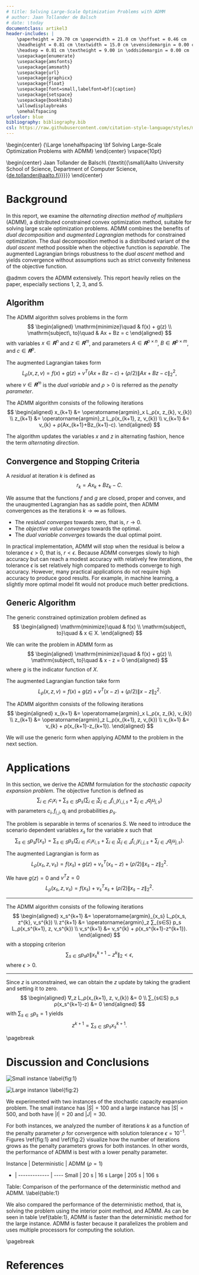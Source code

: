 ```yaml
---
# title: Solving Large-Scale Optimization Problems with ADMM
# author: Jaan Tollander de Balsch
# date: \today
documentclass: artikel3
header-includes: |
    \paperheight = 29.70 cm \paperwidth = 21.0 cm \hoffset = 0.46 cm
    \headheight = 0.81 cm \textwidth = 15.0 cm \evensidemargin = 0.00 cm
    \headsep = 0.81 cm \textheight = 9.00 in \oddsidemargin = 0.00 cm
    \usepackage{enumerate}
    \usepackage{amsfonts}
    \usepackage{amsmath}
    \usepackage{url}
    \usepackage{graphicx}
    \usepackage{float}
    \usepackage[font=small,labelfont=bf]{caption}
    \usepackage{setspace}
    \usepackage{booktabs}
    \allowdisplaybreaks
    \onehalfspacing
urlcolor: blue
bibliography: bibliography.bib
csl: https://raw.githubusercontent.com/citation-style-language/styles/master/harvard-anglia-ruskin-university.csl
---
```


\begin{center}
{\Large \onehalfspacing \bf Solving Large-Scale Optimization Problems with ADMM}
\end{center}
\vspace{10pt}

\begin{center}
Jaan Tollander de Balsch\\
{\textit{{\small{Aalto University School of Science, Department of Computer Science, 
 \{de.tollander@aalto.fi\}}}}}
\end{center}

# Background
In this report, we examine the *alternating direction method of multipliers* (ADMM), a distributed constrained convex optimization method, suitable for solving large scale optimization problems. ADMM combines the benefits of *dual decomposition* and *augmented Lagrangian* methods for constrained optimization. The dual decomposition method is a distributed variant of the *dual ascent* method possible when the objective function is *separable*. The augmented Lagrangian brings robustness to the *dual ascent* method and yields convergence without assumptions such as strict convexity finiteness of the objective function.

@admm covers the ADMM extensively. This report heavily relies on the paper, especially sections 1, 2, 3, and 5.

## Algorithm
The ADMM algorithm solves problems in the form
$$
\begin{aligned}
\mathrm{minimize}\quad & f(x) + g(z) \\
\mathrm{subject\, to}\quad & Ax + Bz = c
\end{aligned}
$$
with variables $x∈𝐑^n$ and $z∈𝐑^m$, and parameters $A∈𝐑^{p×n}$, $B∈𝐑^{p×m}$, and $c∈𝐑^p.$

The augmented Lagrangian takes form
$$
L_ρ(x,z,v) = f(x) + g(z) + v^T (Ax+Bz-c) + (ρ/2) \|Ax+Bz-c\|_2^2,
$$
where $v∈𝐑^m$ is the *dual variable* and $ρ>0$ is referred as the *penalty parameter*.

The ADMM algorithm consists of the following iterations
$$
\begin{aligned}
x_{k+1} &= \operatorname{argmin}_x L_ρ(x, z_{k}, v_{k}) \\
z_{k+1} &= \operatorname{argmin}_z L_ρ(x_{k+1}, z, v_{k}) \\
v_{k+1} &= v_{k} + ρ(Ax_{k+1}+Bz_{k+1}-c).
\end{aligned}
$$

The algorithm updates the variables $x$ and $z$ in alternating fashion, hence the term *alternating direction*.


## Convergence and Stopping Criteria
A *residual* at iteration $k$ is defined as
$$
r_k = Ax_k + Bz_k - C.
$$

We assume that the functions $f$ and $g$ are closed, proper and convex, and the unaugmented Lagrangian has as saddle point, then ADMM convergences as the iterations $k→∞$ as follows.

* The *residual converges* towards zero, that is, $r→0$.
* The *objective value converges* towards the optimal.
* The *dual variable converges* towards the dual optimal point.

In practical implementation, ADMM will stop when the residual is below a tolerance $ϵ>0$, that is, $r<ϵ$.  Because ADMM converges slowly to high accuracy but can reach a modest accuracy with relatively few iterations, the tolerance $ϵ$ is set relatively high compared to methods converge to high accuracy. However, many practical applications do not require high accuracy to produce good results. For example, in machine learning, a slightly more optimal model fit would not produce much better predictions.


## Generic Algorithm
The generic constrained optimization problem defined as
$$
\begin{aligned}
\mathrm{minimize}\quad & f(x) \\
\mathrm{subject\, to}\quad & x ∈ X.
\end{aligned}
$$

We can write the problem in ADMM form as
$$
\begin{aligned}
\mathrm{minimize}\quad & f(x) + g(z) \\
\mathrm{subject\, to}\quad & x - z = 0
\end{aligned}
$$
where $g$ is the indicator function of $X$.

The augmented Lagrangian function take form
$$
L_ρ(x,z,v) = f(x) + g(z) + v^T (x-z) + (ρ/2) \|x-z\|_2^2.
$$

The ADMM algorithm consists of the following iterations
$$
\begin{aligned}
x_{k+1} &= \operatorname{argmin}_x L_ρ(x, z_{k}, v_{k}) \\
z_{k+1} &= \operatorname{argmin}_z L_ρ(x_{k+1}, z, v_{k}) \\
v_{k+1} &= v_{k} + ρ(x_{k+1}-z_{k+1}).
\end{aligned}
$$

We will use the generic form when applying ADMM to the problem in the next section.


# Applications
In this section, we derive the ADMM formulation for the *stochastic capacity expansion problem*. The objective function is defined as
$$
∑_{i∈I} c_i x_i + ∑_{s∈S} p_s \left(∑_{i∈I}∑_{j∈J}f_{i,j}y_{i,j,s} + ∑_{j∈J} q_j u_{j,s}\right)
$$
with parameters $c_i,f_{i,j},q_{j}$ and probabilities $p_s$.

The problem is separable in terms of scenarios $S$. We need to introduce the scenario dependent variables $x_s$ for the variable $x$ such that
$$
∑_{s∈S} p_s f(x_s) = ∑_{s∈S} p_s \left(∑_{i∈I} c_i x_{i,s} + ∑_{i∈I}∑_{j∈J}f_{i,j}y_{i,j,s} + ∑_{j∈J} q_j u_{j,s}\right).
$$

The augmented Lagrangian is form as
$$
L_ρ(x_s,z,v_s) = f(x_s) + g(z) + v_s^T (x_s - z) + (ρ/2) \|x_s-z\|_2^2.
$$

We have $g(z)=0$ and $v^T z = 0$
$$
L_ρ(x_s,z,v_s) = f(x_s) + v_s^T x_s + (ρ/2) \|x_s-z\|_2^2.
$$

<!-- $$
\begin{aligned}
& ∑_{s∈S} p_s L_ρ(x_s,z,v_s) = \\
& ∑_{s∈S} p_s \left(∑_{i∈I} c_i x_{i,s} + ∑_{i∈I}∑_{j∈J}f_{i,j}y_{i,j,s} + ∑_{j∈J} q_j u_{j,s} + v_s^T x_s + (ρ/2) \|x_s-z\|_2^2\right) 
\end{aligned}
$$ -->

---

The ADMM algorithm consists of the following iterations
$$
\begin{aligned}
x_s^{k+1} &= \operatorname{argmin}_{x_s} L_ρ(x_s, z^{k}, v_s^{k}) \\
z^{k+1} &= \operatorname{argmin}_z ∑_{s∈S} p_s L_ρ(x_s^{k+1}, z, v_s^{k}) \\
v_s^{k+1} &= v_s^{k} + ρ(x_s^{k+1}-z^{k+1}).
\end{aligned}
$$
with a stopping criterion
$$
∑_{s∈S} p_s ρ \|x_s^{k+1}-z^k\|_2 < ϵ,
$$
where $ϵ>0$.

---

Since $z$ is unconstrained, we can obtain the $z$ update by taking the gradient and setting it to zero.
$$
\begin{aligned}
∇_z L_ρ(x_{k+1}, z, v_{k}) &= 0 \\
∑_{s∈S} p_s ρ(x_s^{k+1}-z) &= 0
\end{aligned}
$$
with $∑_{s∈S} p_s=1$ yields
$$
z^{k+1} = ∑_{s∈S} p_s x_s^{k+1}.
$$


\pagebreak

# Discussion and Conclusions
![Small instance \label{fig:1}](figures/admm_small_instance.svg)

![Large instance \label{fig:2}](figures/admm_large_instance.svg)

We experimented with two instances of the stochastic capacity expansion problem. The small instance has $|S|=100$ and a large instance has $|S|=500$,  and both have $|I|=20$ and $|J|=30$. 

For both instances, we analyzed the number of iterations $k$ as a function of the penalty parameter $\rho$ for convergence with solution tolerance $ϵ=10^{-1}$. Figures \ref{fig:1} and \ref{fig:2} visualize how the number of iterations grows as the penalty parameters grows for both instances. In other words, the performance of ADMM is best with a lower penalty parameter.

Instance | Deterministic | ADMM ($ρ=1$)
- | ------------- | ----
Small | $20$ s | $16$ s
Large | $205$ s | $106$ s

Table: Comparison of the performance of the deterministic method and ADMM. \label{table:1}

We also compared the performance of the deterministic method, that is, solving the problem using the interior point method, and ADMM.  As can be seen in table \ref{table:1}, ADMM is faster than the deterministic method for the large instance. ADMM is faster because it parallelizes the problem and uses multiple processors for computing the solution.


\pagebreak

# References